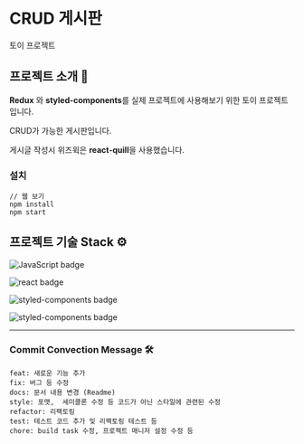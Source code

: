 # CRUD 게시판

토이 프로젝트

## 프로젝트 소개 🔎

**Redux** 와 **styled-components**를 실제 프로젝트에 사용해보기 위한 토이 프로젝트입니다.

CRUD가 가능한 게시판입니다.

게시글 작성시 위즈윅은 **react-quill**을 사용했습니다.

### 설치

```
// 웹 보기
npm install
npm start
```

## 프로젝트 기술 Stack ⚙️

![JavaScript badge](http://img.shields.io/badge/JavaScript-ES6-yellow?logoColor=white&labelColor=yellow&style=flat-square&logo=JavaScript)

![react badge](http://img.shields.io/badge/React-v16.13.0-blue?logoColor=white&labelColor=blue&style=flat-square&logo=react)

![styled-components badge](http://img.shields.io/badge/ReactRouter-v5.1.2-218c74?logoColor=white&labelColor=218c74&style=flat-square&logo=react-router)

![styled-components badge](http://img.shields.io/badge/StyledComponents-v5.1.2-CA4245?logoColor=white&labelColor=CA4245&style=flat-square&logo=styled-components)

---

### Commit Convection Message 🛠

```
feat: 새로운 기능 추가
fix: 버그 등 수정
docs: 문서 내용 변경 (Readme)
style: 포맷,  세미콜론 수정 등 코드가 아닌 스타일에 관련된 수정
refactor: 리팩토링
test: 테스트 코드 추가 및 리팩토링 테스트 등
chore: build task 수정, 프로젝트 매니저 설정 수정 등
```
